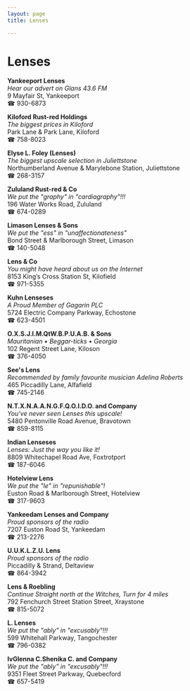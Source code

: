 ```yaml
---
layout: page 
title: Lenses

---
```



# Lenses


 **Yankeeport Lenses**  
_Hear our advert on Glans 43.6 FM_  
9 Mayfair St, Yankeeport  
☎ 930-6873

**Kiloford Rust-red Holdings**  
_The biggest prices in Kiloford_  
Park Lane & Park Lane, Kiloford  
☎ 758-8023

**Elyse L. Foley (Lenses)**  
_The biggest upscale selection in Juliettstone_  
Northumberland Avenue & Marylebone Station, Juliettstone  
☎ 268-3157

**Zululand Rust-red & Co**  
_We put the "graphy" in "cardiagraphy"!!!_  
196 Water Works Road, Zululand  
☎ 674-0289

**Limason Lenses & Sons**  
_We put the "ess" in "unaffectionateness"_  
Bond Street & Marlborough Street, Limason  
☎ 140-5048

**Lens & Co**  
_You might have heard about us on the Internet_  
8153 King’s Cross Station St, Kilofield  
☎ 971-5355

**Kuhn Lenseses**  
_A Proud Member of Gagarin PLC_  
5724 Electric Company Parkway, Echostone  
☎ 623-4501

**O.X.S.J.I.M.QtW.B.P.U.A.B. & Sons**  
_Mauritanian • Beggar-ticks • Georgia_  
102 Regent Street Lane, Kiloson  
☎ 376-4050

**See's Lens**  
_Recommended by family favourite musician Adelina Roberts_  
465 Piccadilly Lane, Alfafield  
☎ 745-2146

**N.T.X.N.A.A.N.G.F.Q.O.I.D.O. and Company**  
_You've never seen Lenses this upscale!_  
5480 Pentonville Road Avenue, Bravotown  
☎ 859-8115

**Indian Lenseses**  
_Lenses: Just the way you like it!_  
8809 Whitechapel Road Ave, Foxtrotport  
☎ 187-6046

**Hotelview Lens**  
_We put the "le" in "repunishable"!_  
Euston Road & Marlborough Street, Hotelview  
☎ 317-9603

**Yankeedam Lenses and Company**  
_Proud sponsors of the radio_  
7207 Euston Road St, Yankeedam  
☎ 213-2276

**U.U.K.L.Z.U. Lens**  
_Proud sponsors of the radio_  
Piccadilly & Strand, Deltaview  
☎ 864-3942

**Lens & Roebling**  
_Continue Straight north at the Witches, Turn for 4 miles_  
792 Fenchurch Street Station Street, Xraystone  
☎ 815-5072

**L. Lenses**  
_We put the "ably" in "excusably"!!!_  
599 Whitehall Parkway, Tangochester  
☎ 796-0382

**IvGlenna C.Shenika C. and Company**  
_We put the "ably" in "excusably"!!!_  
9351 Fleet Street Parkway, Quebecford  
☎ 657-5419

